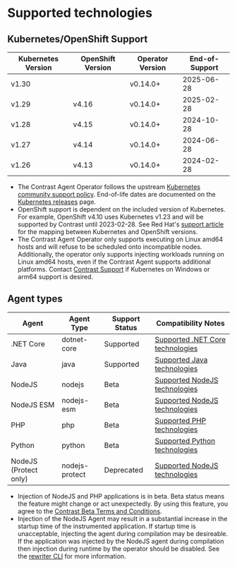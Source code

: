 # Supported technologies

## Kubernetes/OpenShift Support

| Kubernetes Version | OpenShift Version | Operator Version | End-of-Support |
|--------------------|-------------------|------------------|----------------|
| v1.30              |                   | v0.14.0+         | 2025-06-28     |
| v1.29              | v4.16             | v0.14.0+         | 2025-02-28     |
| v1.28              | v4.15             | v0.14.0+         | 2024-10-28     |
| v1.27              | v4.14             | v0.14.0+         | 2024-06-28     |
| v1.26              | v4.13             | v0.14.0+         | 2024-02-28     |

- The Contrast Agent Operator follows the upstream [Kubernetes community support policy](https://kubernetes.io/releases/patch-releases/#support-period). End-of-life dates are documented on the [Kubernetes releases](https://kubernetes.io/releases/#release-history) page.
- OpenShift support is dependent on the included version of Kubernetes. For example, OpenShift v4.10 uses Kubernetes v1.23 and will be supported by Contrast until 2023-02-28. See Red Hat's [support article](https://access.redhat.com/solutions/4870701) for the mapping between Kubernetes and OpenShift versions.
- The Contrast Agent Operator only supports executing on Linux amd64 hosts and will refuse to be scheduled onto incompatible nodes. Additionally, the operator only supports injecting workloads running on Linux amd64 hosts, even if the Contrast Agent supports additional platforms. Contact [Contrast Support](https://support.contrastsecurity.com/hc/en-us) if Kubernetes on Windows or arm64 support is desired.

## Agent types

| Agent                 | Agent Type     | Support Status | Compatibility Notes                                                                                            |
|-----------------------|----------------|----------------|----------------------------------------------------------------------------------------------------------------|
| .NET Core             | dotnet-core    | Supported      | [Supported .NET Core technologies](https://docs.contrastsecurity.com/en/-net-core-supported-technologies.html) |
| Java                  | java           | Supported      | [Supported Java technologies](https://docs.contrastsecurity.com/en/java-supported-technologies.html)           |
| NodeJS                | nodejs         | Beta           | [Supported NodeJS technologies](https://docs.contrastsecurity.com/en/node-js-supported-technologies.html )     |
| NodeJS ESM            | nodejs-esm     | Beta           | [Supported NodeJS technologies](https://docs.contrastsecurity.com/en/node-js-supported-technologies.html )     |
| PHP                   | php            | Beta           | [Supported PHP technologies](https://docs.contrastsecurity.com/en/php-supported-technologies.html)             |
| Python                | python         | Beta           | [Supported Python technologies](https://docs.contrastsecurity.com/en/python-supported-technologies.html)       |
| NodeJS (Protect only) | nodejs-protect | Deprecated     | [Supported NodeJS technologies](https://docs.contrastsecurity.com/en/node-js-supported-technologies.html )     |

- Injection of NodeJS and PHP applications is in beta. Beta status means the feature might change or act unexpectedly. By using this feature, you agree to the [Contrast Beta Terms and Conditions](https://docs.contrastsecurity.com/en/beta-terms-and-conditions.html "Contrast Beta Terms and Conditions").
- Injection of the NodeJS Agent may result in a substantial increase in the startup time of the instrumented application. If startup time is unacceptable, injecting the agent during compilation may be desireable. If the application was injected by the NodeJS agent during compilation then injection during runtime by the operator should be disabled. See the [rewriter CLI](https://docs.contrastsecurity.com/en/node-js-agent-rewriter-cli.html) for more information.
